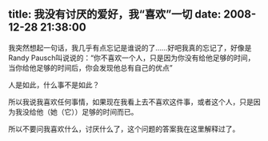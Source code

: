 title: 我没有讨厌的爱好，我“喜欢”一切
date: 2008-12-28 21:38:00
---

&#25105;&#31361;&#28982;&#24819;&#36215;&#19968;&#21477;&#35805;&#65292;&#25105;&#20960;&#20046;&#26377;&#28857;&#24536;&#35760;&#26159;&#35841;&#35828;&#30340;&#20102;&#8230;&#8230;&#22909;&#21543;&#25105;&#30495;&#30340;&#24536;&#35760;&#20102;&#65292;&#22909;&#20687;&#26159;Randy Pausch&#21483;&#35828;&#35828;&#30340;&#65306;&#8220;&#20320;&#19981;&#21916;&#27426;&#19968;&#20010;&#20154;&#65292;&#21482;&#26159;&#22240;&#20026;&#20320;&#27809;&#26377;&#32473;&#20182;&#36275;&#22815;&#30340;&#26102;&#38388;&#65292;&#24403;&#20320;&#32473;&#20182;&#36275;&#22815;&#30340;&#26102;&#38388;&#21518;&#65292;&#20320;&#20250;&#21457;&#29616;&#20182;&#24635;&#26377;&#33258;&#24049;&#30340;&#20248;&#28857;&#8221;

 &#20154;&#26159;&#22914;&#27492;&#65292;&#20160;&#20040;&#20107;&#19981;&#26159;&#22914;&#27492;&#65311;

 &#25152;&#20197;&#25105;&#35828;&#25105;&#21916;&#27426;&#20219;&#20309;&#20107;&#24773;&#65292;&#22914;&#26524;&#29616;&#22312;&#25105;&#30475;&#19978;&#21435;&#19981;&#21916;&#27426;&#36825;&#20214;&#20107;&#65292;&#25110;&#32773;&#36825;&#20010;&#20154;&#65292;&#21482;&#26159;&#22240;&#20026;&#25105;&#27809;&#32473;&#20182;&#65288;&#22905;&#65288;&#23427;&#65289;&#65289;&#36275;&#22815;&#30340;&#26102;&#38388;&#32780;&#24050;&#12290;

 &#25152;&#20197;&#19981;&#35201;&#38382;&#25105;&#21916;&#27426;&#20160;&#20040;&#65292;&#35752;&#21388;&#20160;&#20040;&#20102;&#65292;&#36825;&#20010;&#38382;&#39064;&#30340;&#31572;&#26696;&#25105;&#22312;&#36825;&#37324;&#35299;&#37322;&#36807;&#20102;&#12290;